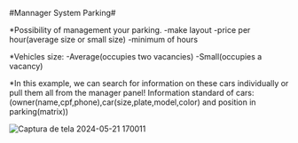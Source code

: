 #Mannager System Parking#

*Possibility of management your parking.
   -make layout
   -price per hour(average size or small size)
   -minimum of hours
   
*Vehicles size:
   -Average(occupies two vacancies)
   -Small(occupies a vacancy)

*In this example, we can search for information on these cars individually or pull them all from the manager panel!
   Information standard of cars: (owner(name,cpf,phone),car(size,plate,model,color) and position in parking(matrix))

![Captura de tela 2024-05-21 170011](https://github.com/Mizugue/Powder-Parking/assets/126506298/0aeb5dd9-e4ef-4684-b08a-bbb473340242)
